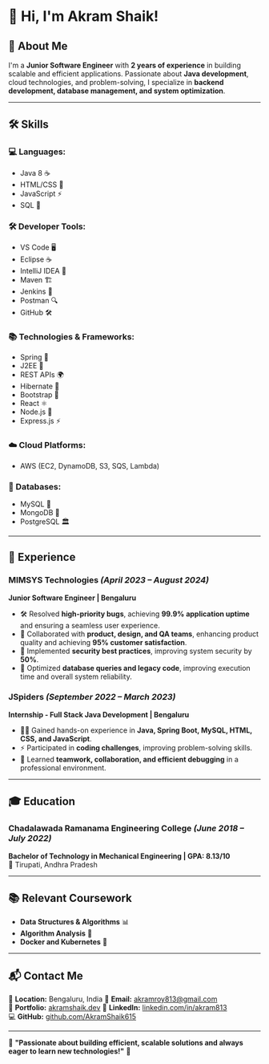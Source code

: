 # 👋 Hi, I'm Akram Shaik!  

## 🚀 About Me  
I'm a **Junior Software Engineer** with **2 years of experience** in building scalable and efficient applications. Passionate about **Java development**, cloud technologies, and problem-solving, I specialize in **backend development, database management, and system optimization**.  

---

## 🛠️ Skills  

### **💻 Languages:**  
- Java 8 ☕  
- HTML/CSS 🎨  
- JavaScript ⚡  
- SQL 💾  

### **🛠️ Developer Tools:**  
- VS Code 🖥️  
- Eclipse ☕  
- IntelliJ IDEA 🚀  
- Maven 🏗️  
- Jenkins 🔄  
- Postman 🔍  
- GitHub 🛠️  

### **📚 Technologies & Frameworks:**  
- Spring 🌱  
- J2EE 🔗  
- REST APIs 🌍  
- Hibernate 🔄  
- Bootstrap 🎨  
- React ⚛️  
- Node.js 🚀  
- Express.js ⚡  

### **☁️ Cloud Platforms:**  
- AWS (EC2, DynamoDB, S3, SQS, Lambda)  

### **📂 Databases:**  
- MySQL 🐬  
- MongoDB 🍃  
- PostgreSQL 🏛️  

---

## 💼 Experience  

### **MIMSYS Technologies** *(April 2023 – August 2024)*  
**Junior Software Engineer | Bengaluru**  
- 🛠️ Resolved **high-priority bugs**, achieving **99.9% application uptime** and ensuring a seamless user experience.  
- 🤝 Collaborated with **product, design, and QA teams**, enhancing product quality and achieving **95% customer satisfaction**.  
- 🔐 Implemented **security best practices**, improving system security by **50%**.  
- 🚀 Optimized **database queries and legacy code**, improving execution time and overall system reliability.  

### **JSpiders** *(September 2022 – March 2023)*  
**Internship - Full Stack Java Development | Bengaluru**  
- 👨‍💻 Gained hands-on experience in **Java, Spring Boot, MySQL, HTML, CSS, and JavaScript**.  
- ⚡ Participated in **coding challenges**, improving problem-solving skills.  
- 🤝 Learned **teamwork, collaboration, and efficient debugging** in a professional environment.  

---

## 🎓 Education  

### **Chadalawada Ramanama Engineering College** *(June 2018 – July 2022)*  
**Bachelor of Technology in Mechanical Engineering | GPA: 8.13/10**  
📍 Tirupati, Andhra Pradesh  

---

## 📚 Relevant Coursework  
- **Data Structures & Algorithms** 📊  
- **Algorithm Analysis** 🧠  
- **Docker and Kubernetes** 🐳  

---

## 📬 Contact Me  
📍 **Location:** Bengaluru, India 
📧 **Email:** akramroy813@gmail.com  
🔗 **Portfolio:** [akramshaik.dev](https://akramshaik615.github.io/MyPortfolio/)
🔗 **LinkedIn:** [linkedin.com/in/akram813](https://www.linkedin.com/in/shaik-akram-3a6429228/)  
💻 **GitHub:** [github.com/AkramShaik615](https://github.com/AkramShaik615)  

---

🌟 **"Passionate about building efficient, scalable solutions and always eager to learn new technologies!"** 🚀  
